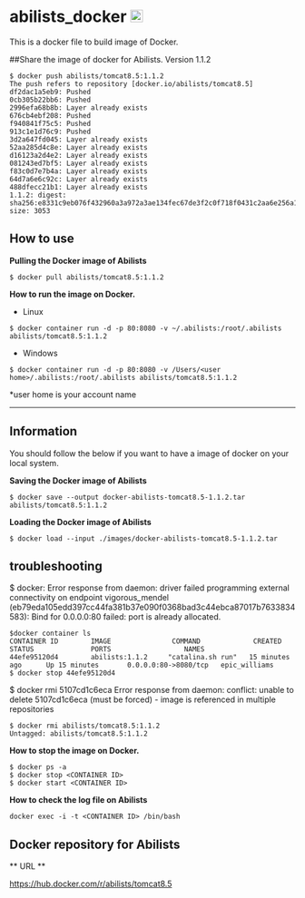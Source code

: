 # abilists_docker <a href="http://www.abilists.com" ><img src="https://github.com/minziappa/abilists_client/blob/master/src/main/webapp/static/apps/img/abilists/logo01.png" height="22" alt="Abilists"></a>

This is a docker file to build image of Docker.

##Share the image of docker for Abilists. Version 1.1.2

```
$ docker push abilists/tomcat8.5:1.1.2
The push refers to repository [docker.io/abilists/tomcat8.5]
df2dac1a5eb9: Pushed 
0cb305b22bb6: Pushed 
2996efa68b8b: Layer already exists 
676cb4ebf208: Pushed 
f940841f75c5: Pushed 
913c1e1d76c9: Pushed 
3d2a647fd045: Layer already exists 
52aa285d4c8e: Layer already exists 
d16123a2d4e2: Layer already exists 
081243ed7bf5: Layer already exists 
f83c0d7e7b4a: Layer already exists 
64d7a6e6c92c: Layer already exists 
488dfecc21b1: Layer already exists 
1.1.2: digest: sha256:e8331c9eb076f432960a3a972a3ae134fec67de3f2c0f718f0431c2aa6e256a1 size: 3053
```

## How to use

**Pulling the Docker image of Abilists**

```
$ docker pull abilists/tomcat8.5:1.1.2
```

**How to run the image on Docker.**
* Linux
```
$ docker container run -d -p 80:8080 -v ~/.abilists:/root/.abilists abilists/tomcat8.5:1.1.2
```
* Windows
```
$ docker container run -d -p 80:8080 -v /Users/<user home>/.abilists:/root/.abilists abilists/tomcat8.5:1.1.2
```
*user home is your account name

---

## Information
You should follow the below if you want to have a image of docker on your local system.

**Saving the Docker image of Abilists**

```
$ docker save --output docker-abilists-tomcat8.5-1.1.2.tar abilists/tomcat8.5:1.1.2
```

**Loading the Docker image of Abilists**

```
$ docker load --input ./images/docker-abilists-tomcat8.5-1.1.2.tar
```

## troubleshooting

$ docker: Error response from daemon: driver failed programming external connectivity on endpoint vigorous_mendel (eb79eda105edd397cc44fa381b37e090f0368bad3c44ebca87017b7633834583): Bind for 0.0.0.0:80 failed: port is already allocated.

```
$docker container ls
CONTAINER ID        IMAGE               COMMAND             CREATED             STATUS              PORTS                  NAMES
44efe95120d4        abilists:1.1.2     "catalina.sh run"   15 minutes ago      Up 15 minutes       0.0.0.0:80->8080/tcp   epic_williams
$ docker stop 44efe95120d4
```

$ docker rmi 5107cd1c6eca
Error response from daemon: conflict: unable to delete 5107cd1c6eca (must be forced) - image is referenced in multiple repositories

```
$ docker rmi abilists/tomcat8.5:1.1.2
Untagged: abilists/tomcat8.5:1.1.2
```

**How to stop the image on Docker.**

```
$ docker ps -a
$ docker stop <CONTAINER ID>
$ docker start <CONTAINER ID>
```

**How to check the log file on Abilists**
```
docker exec -i -t <CONTAINER ID> /bin/bash
```

## Docker repository for Abilists
** URL **

https://hub.docker.com/r/abilists/tomcat8.5
